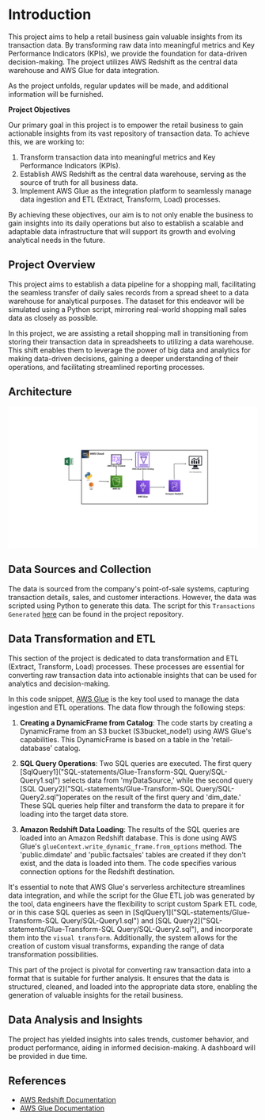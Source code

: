 # Introduction

This project aims to help a retail business gain valuable insights from its transaction data. By transforming raw data into meaningful metrics and Key Performance Indicators (KPIs), we provide the foundation for data-driven decision-making. The project utilizes AWS Redshift as the central data warehouse and AWS Glue for data integration.

As the project unfolds, regular updates will be made, and additional information will be furnished.

**Project Objectives**

Our primary goal in this project is to empower the retail business to gain actionable insights from its vast repository of transaction data. To achieve this, we are working to:

1. Transform transaction data into meaningful metrics and Key Performance Indicators (KPIs).
2. Establish AWS Redshift as the central data warehouse, serving as the source of truth for all business data.
3. Implement AWS Glue as the integration platform to seamlessly manage data ingestion and ETL (Extract, Transform, Load) processes.

By achieving these objectives, our aim is to not only enable the business to gain insights into its daily operations but also to establish a scalable and adaptable data infrastructure that will support its growth and evolving analytical needs in the future.

## Project Overview

This project aims to establish a data pipeline for a shopping mall, facilitating the seamless transfer of daily sales records from a spread sheet to a  data warehouse for analytical purposes. The dataset for this endeavor will be simulated using a Python script, mirroring real-world shopping mall sales data as closely as possible.

In this project, we are assisting a retail shopping mall in transitioning from storing their transaction data in spreadsheets to utilizing a data warehouse. This shift enables them to leverage the power of big data and analytics for making data-driven decisions, gaining a deeper understanding of their operations, and facilitating streamlined reporting processes.

## Architecture

![Architecture.png](Images/Architecture.png)

## Data Sources and Collection

The data is sourced from the company's point-of-sale systems, capturing transaction details, sales, and customer interactions. However, the data was scripted using Python to generate this data. The script for this `Transactions Generated` [here](HistoricalTransactionGenerator.py) can be found in the project repository.

## Data Transformation and ETL

This section of the project is dedicated to data transformation and ETL (Extract, Transform, Load) processes. These processes are essential for converting raw transaction data into actionable insights that can be used for analytics and decision-making.

In this code snippet, [AWS Glue](code/aws-glue-etl-job.py) is the key tool used to manage the data ingestion and ETL operations. The data flow through the following steps:

1. **Creating a DynamicFrame from Catalog**: The code starts by creating a DynamicFrame from an S3 bucket (S3bucket_node1) using AWS Glue's capabilities. This DynamicFrame is based on a table in the 'retail-database' catalog.

2. **SQL Query Operations**: Two SQL queries are executed. The first query [SqlQuery1]("SQL-statements/Glue-Transform-SQL Query/SQL-Query1.sql") selects data from 'myDataSource,' while the second query [SQL Query2]("SQL-statements/Glue-Transform-SQL Query/SQL-Query2.sql")operates on the result of the first query and 'dim_date.' These SQL queries help filter and transform the data to prepare it for loading into the target data store.

3. **Amazon Redshift Data Loading**: The results of the SQL queries are loaded into an Amazon Redshift database. This is done using AWS Glue's `glueContext.write_dynamic_frame.from_options` method. The 'public.dimdate' and 'public.factsales' tables are created if they don't exist, and the data is loaded into them. The code specifies various connection options for the Redshift destination.

It's essential to note that AWS Glue's serverless architecture streamlines data integration, and while the script for the Glue ETL job was generated by the tool, data engineers have the flexibility to script custom Spark ETL code, or in this case SQL queries as seen in [SqlQuery1]("SQL-statements/Glue-Transform-SQL Query/SQL-Query1.sql") and [SQL Query2]("SQL-statements/Glue-Transform-SQL Query/SQL-Query2.sql"), and incorporate them into the `visual transform`. Additionally, the system allows for the creation of custom visual transforms, expanding the range of data transformation possibilities.

This part of the project is pivotal for converting raw transaction data into a format that is suitable for further analysis. It ensures that the data is structured, cleaned, and loaded into the appropriate data store, enabling the generation of valuable insights for the retail business.

## Data Analysis and Insights

The project has yielded insights into sales trends, customer behavior, and product performance, aiding in informed decision-making. A dashboard will be provided in due time.

## References

- [AWS Redshift Documentation](https://aws.amazon.com/redshift/)
- [AWS Glue Documentation](https://aws.amazon.com/glue/)
